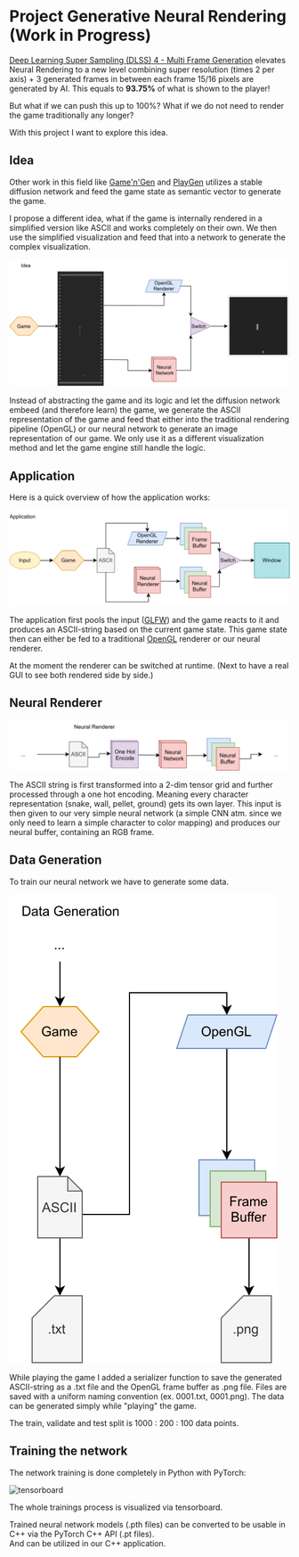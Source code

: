 # Project Generative Neural Rendering (Work in Progress)

[Deep Learning Super Sampling (DLSS) 4 - Multi Frame Generation](https://www.youtube.com/watch?v=qQn3bsPNTyI&t=7s)
elevates Neural Rendering to a new level combining super resolution (times 2 per axis) + 3 generated frames in between each frame
15/16 pixels are generated by AI. This equals to **93.75%** of what is shown to the player!

But what if we can push this up to 100%?
What if we do not need to render the game traditionally any longer?

With this project I want to explore this idea.

## Idea

Other work in this field like [Game'n'Gen](https://arxiv.org/abs/2408.14837) and [PlayGen](https://arxiv.org/abs/2412.00887)
utilizes a stable diffusion network and feed the game state as semantic vector to generate the game.

I propose a different idea, what if the game is internally rendered in a simplified version like ASCII and works completely on their own.
We then use the simplified visualization and feed that into a network to generate the complex visualization.

![idea](img/Idea.svg)

Instead of abstracting the game and its logic and let the diffusion network embeed (and therefore learn) the game,
we generate the ASCII representation of the game and feed that either into the traditional rendering pipeline (OpenGL) or
our neural network to generate an image representation of our game.
We only use it as a different visualization method and let the game engine still handle the logic.

## Application

Here is a quick overview of how the application works:

![app](img/FusionEngine.svg)

The application first pools the input ([GLFW](https://github.com/glfw/glfw)) and the game reacts to it and produces an 
ASCII-string based on the current game state. This game state then can either be fed to a traditional [OpenGL](https://learnopengl.com/) renderer or
our neural renderer.

At the moment the renderer can be switched at runtime. (Next to have a real GUI to see both rendered side by side.)

## Neural Renderer

![neural](img/NeuralRenderer.svg)

The ASCII string is first transformed into a 2-dim tensor grid and further processed through a one hot encoding.
Meaning every character representation (snake, wall, pellet, ground) gets its own layer.
This input is then given to our very simple neural network (a simple CNN atm. since we only need to learn a simple character to color mapping) 
and produces our neural buffer, containing an RGB frame.

## Data Generation

To train our neural network we have to generate some data.

![data](img/DataGeneration.svg)

While playing the game I added a serializer function to save the generated ASCII-string as a .txt file and the OpenGL frame buffer as .png file.
Files are saved with a uniform naming convention (ex. 0001.txt, 0001.png).
The data can be generated simply while "playing" the game.

The train, validate and test split is 1000 : 200 : 100 data points.

## Training the network

The network training is done completely in Python with PyTorch:

![tensorboard](img/Tensorboard.png)

The whole trainings process is visualized via tensorboard.

Trained neural network models (.pth files) can be converted to be usable in C++ via the PyTorch C++ API (.pt files).  
And can be utilized in our C++ application.